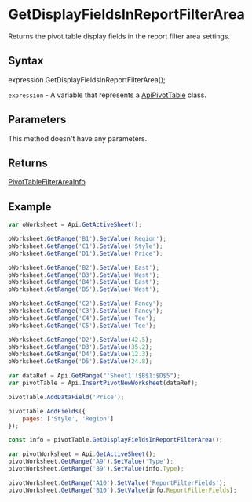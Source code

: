 # GetDisplayFieldsInReportFilterArea

Returns the pivot table display fields in the report filter area settings.

## Syntax

expression.GetDisplayFieldsInReportFilterArea();

`expression` - A variable that represents a [ApiPivotTable](../ApiPivotTable.md) class.

## Parameters

This method doesn't have any parameters.

## Returns

[PivotTableFilterAreaInfo](../../Enumeration/PivotTableFilterAreaInfo.md)

## Example



```javascript
var oWorksheet = Api.GetActiveSheet();

oWorksheet.GetRange('B1').SetValue('Region');
oWorksheet.GetRange('C1').SetValue('Style');
oWorksheet.GetRange('D1').SetValue('Price');

oWorksheet.GetRange('B2').SetValue('East');
oWorksheet.GetRange('B3').SetValue('West');
oWorksheet.GetRange('B4').SetValue('East');
oWorksheet.GetRange('B5').SetValue('West');

oWorksheet.GetRange('C2').SetValue('Fancy');
oWorksheet.GetRange('C3').SetValue('Fancy');
oWorksheet.GetRange('C4').SetValue('Tee');
oWorksheet.GetRange('C5').SetValue('Tee');

oWorksheet.GetRange('D2').SetValue(42.5);
oWorksheet.GetRange('D3').SetValue(35.2);
oWorksheet.GetRange('D4').SetValue(12.3);
oWorksheet.GetRange('D5').SetValue(24.8);

var dataRef = Api.GetRange("'Sheet1'!$B$1:$D$5");
var pivotTable = Api.InsertPivotNewWorksheet(dataRef);

pivotTable.AddDataField('Price');

pivotTable.AddFields({
	pages: ['Style', 'Region']
});

const info = pivotTable.GetDisplayFieldsInReportFilterArea();

var pivotWorksheet = Api.GetActiveSheet();
pivotWorksheet.GetRange('A9').SetValue('Type');
pivotWorksheet.GetRange('B9').SetValue(info.Type);

pivotWorksheet.GetRange('A10').SetValue('ReportFilterFields');
pivotWorksheet.GetRange('B10').SetValue(info.ReportFilterFields);
```
